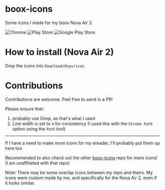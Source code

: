 # boox-icons

Some icons I made for my boox Nova Air 2.

![Chrome](com_android_chrome.png)
![Play Store](com_amazon_vending.png)
![Google Play Store](eu_kanade_tachiyomi.png)

# How to install (Nova Air 2)
Drop the icons into `Download/Onyx/icon`

# Contributions
Contributions are welcome. Feel free to send in a PR!

Please ensure that:
1. probably use Gimp, as that's what I used
2. Line width is set to `4` for consistency (I used this with the `Stroke Path` option using the `Path` tool)

---
If I have a need to make more icons for my ereader, I'll probably put them up here too

Recommended to also check out the other [boox-icons](https://github.com/danbee/boox-icons) repo for more icons! (I am unaffiliated with that repo)

Note: There may be some overlap icons between my repo and theirs. My icons were custom made by me, and specifically for the Nova Air 2, even if it looks similar.
